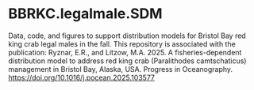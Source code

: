 # BBRKC.legalmale.SDM
Data, code, and figures to support distribution models for Bristol Bay red king crab legal males in the fall. This repository is associated with the publication: Ryznar, E.R., and Litzow, M.A. 2025. A fisheries-dependent distribution model to address red king crab (Paralithodes camtschaticus) management in Bristol Bay, Alaska, USA. Progress in Oceanography. https://doi.org/10.1016/j.pocean.2025.103577
